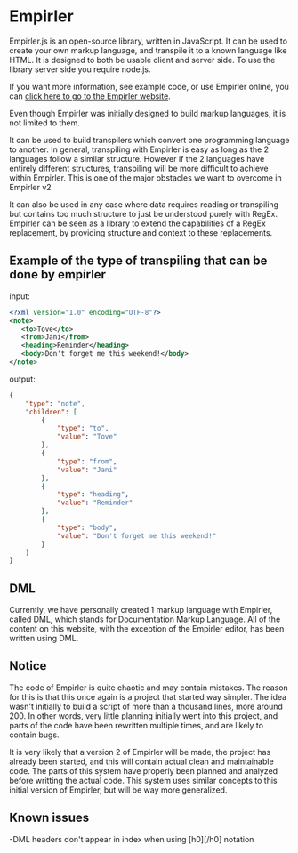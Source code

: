 # Empirler
Empirler.js is an open-source library, written in JavaScript. It can be used to create your own markup language, and transpile it to a known language like HTML. It is designed to both be usable client and server side. To use the library server side you require node.js.

If you want more information, see example code, or use Empirler online, you can [click here to go to the Empirler website](https://tarvk.github.io/Empirler/docs/About.html).

Even though Empirler was initially designed to build markup languages, it is not limited to them.

It can be used to build transpilers which convert one programming language to another. In general, transpiling with Empirler is easy as long as the 2 languages follow a similar structure. However if the 2 languages have entirely different structures, transpiling will be more difficult to achieve within Empirler. This is one of the major obstacles we want to overcome in Empirler v2

It can also be used in any case where data requires reading or transpiling but contains too much structure to just be understood purely with RegEx. Empirler can be seen as a library to extend the capabilities of a RegEx replacement, by providing structure and context to these replacements.

## Example of the type of transpiling that can be done by empirler
input:
```xml
<?xml version="1.0" encoding="UTF-8"?>
<note>
   <to>Tove</to>
   <from>Jani</from>
   <heading>Reminder</heading>
   <body>Don't forget me this weekend!</body>
</note>
```
output:
```json
{
    "type": "note",
    "children": [
        {
            "type": "to",
            "value": "Tove"
        },
        {
            "type": "from",
            "value": "Jani"
        },
        {
            "type": "heading",
            "value": "Reminder"
        },
        {
            "type": "body",
            "value": "Don't forget me this weekend!"
        }
    ]
}
```

## DML
Currently, we have personally created 1 markup language with Empirler, called DML, which stands for Documentation Markup Language. All of the content on this website, with the exception of the Empirler editor, has been written using DML.

## Notice
The code of Empirler is quite chaotic and may contain mistakes. The reason for this is that this once again is a project that started way simpler. The idea wasn't initially to build a script of more than a thousand lines, more around 200. In other words, very little planning initially went into this project, and parts of the code have been rewritten multiple times, and are likely to contain bugs.

It is very likely that a version 2 of Empirler will be made, the project has already been started, and this will contain actual clean and maintainable code. The parts of this system have properly been planned and analyzed before writting the actual code. This system uses similar concepts to this initial version of Empirler, but will be way more generalized. 

## Known issues
-DML headers don't appear in index when using [h0][/h0] notation
